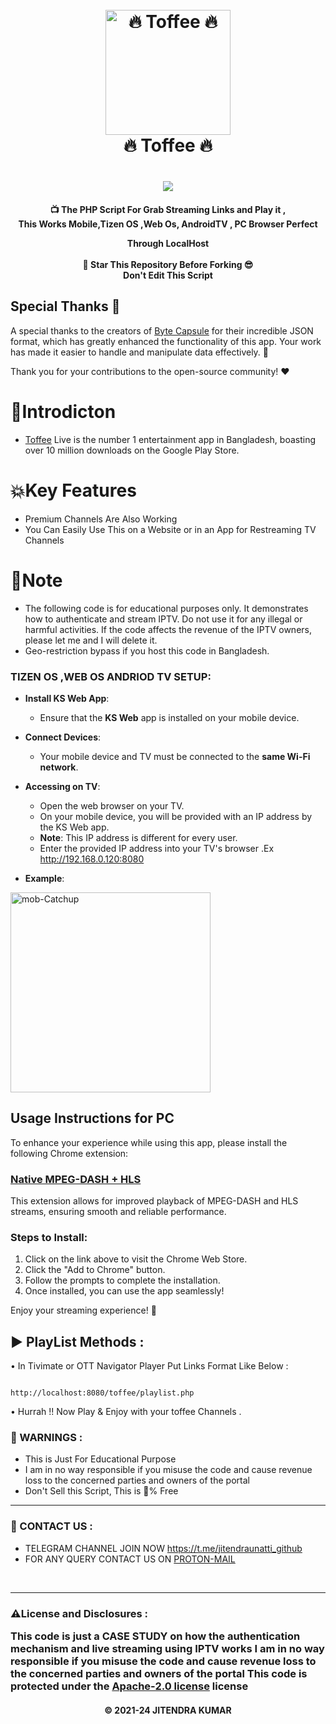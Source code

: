 
<h1 align="center">
  <br>
  <a href="https://play.google.com/store/apps/details?id=com.banglalink.toffee"><img src="https://github.com/Jeshan-akand/Toffee-Channels-Link-Headers/blob/main/images/toffee_logo.jpeg" alt="🔥 Toffee 🔥" width="200"></a>
  <br>
  🔥 Toffee 🔥
  <br>
</h1>


<h1 align="center">
 <a href="https://play.google.com/store/apps/details?id=com.banglalink.toffee"><img src="https://github.com/Jeshan-akand/Toffee-Channels-Link-Headers/blob/main/images/banner.jpeg"></a>
</h1>



<h4 align='center'>📺 The PHP Script For Grab Streaming Links and Play it ,</br> This  Works Mobile,Tizen OS ,Web Os, AndroidTV , PC Browser Perfect

Through LocalHost </br></br>🌟 Star This Repository Before Forking 😎</br>Don't Edit This Script



## Special Thanks 🌟

A special thanks to the creators of [Byte Capsule](https://github.com/byte-capsule) for their incredible JSON format, which has greatly enhanced the functionality of this app. Your work has made it easier to handle and manipulate data effectively. 🙌

Thank you for your contributions to the open-source community! ❤️


# 📒Introdicton 
* [Toffee](https://play.google.com/store/apps/details?id=com.banglalink.toffee) Live is the number 1 entertainment app in Bangladesh, boasting over 10 million downloads on the Google Play Store.


# 💥Key Features


* Premium Channels Are Also Working
* You Can Easily Use This on a Website or in an App for Restreaming TV Channels 




# 📝Note
* The following code is for educational purposes only. It demonstrates how to authenticate and stream IPTV. Do not use it for any illegal or harmful activities. If the code affects the revenue of the IPTV owners, please let me  and I will delete it.
* Geo-restriction bypass if you host this code in Bangladesh.



<h3>TIZEN OS ,WEB OS  ANDRIOD TV SETUP:</h3>


-   **Install KS Web App**:
    
    -   Ensure that the **KS Web** app is installed on your mobile device.
-   **Connect Devices**:
    
    -   Your mobile device and TV must be connected to the **same Wi-Fi network**.
-   **Accessing on TV**:
    
    -   Open the web browser on your TV.
    -   On your mobile device, you will be provided with an IP address by the KS Web app.
    -   **Note**: This IP address is different for every user.
    -   Enter the provided IP address into your TV's browser .Ex http://192.168.0.120:8080
-   **Example**:
<img src="https://i.ibb.co/K5s5n5d/IMG-20240811-170717.jpg" alt="mob-Catchup" width="320">

## Usage Instructions for PC

To enhance your experience while using this app, please install the following Chrome extension:

### [Native MPEG-DASH + HLS](https://chromewebstore.google.com/detail/native-mpeg-dash-+-hls-pl/cjfbmleiaobegagekpmlhmaadepdeedn)

This extension allows for improved playback of MPEG-DASH and HLS streams, ensuring smooth and reliable performance.

### Steps to Install:
1. Click on the link above to visit the Chrome Web Store.
2. Click the "Add to Chrome" button.
3. Follow the prompts to complete the installation.
4. Once installed, you can use the app seamlessly!

Enjoy your streaming experience! 🎉



## ▶️ PlayList Methods :

• In Tivimate or OTT Navigator Player Put Links Format Like Below :

```

http://localhost:8080/toffee/playlist.php

```

• Hurrah !! Now Play & Enjoy with your toffee Channels .

<h3>🚸 WARNINGS :</h3>

- This is Just For Educational Purpose
- I am in no way responsible if you misuse the code and cause revenue loss to the concerned parties and owners of the portal
- Don't Sell this Script, This is 💯% Free
<hr>

<h3>🤗 CONTACT US : </h3>

- TELEGRAM CHANNEL  JOIN NOW https://t.me/jitendraunatti_github
- FOR ANY QUERY CONTACT US ON [PROTON-MAIL](mailto:jitendraunatti@pm.me)

</br>
<hr>

<h3> ⚠️License and Disclosures : </hr>

This code is just a CASE STUDY on how the authentication mechanism and live streaming using IPTV works I am in no way responsible if you misuse the code and cause revenue loss to the concerned parties and owners of the portal
This code is protected under the [Apache-2.0 license](https://github.com/Jitendraunatti/Toffee?tab=Apache-2.0-1-ov-file) license


<h4 align='center'>© 2021-24 JITENDRA KUMAR</h4>

<!-- DO NOT REMOVE THIS CREDIT -->
<!-- © 2021-24 jitendra kumar -->
